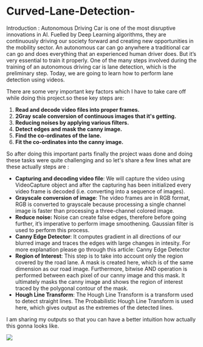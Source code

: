 # Curved-Lane-Detection-
Introduction : Autonomous Driving Car is one of the most disruptive innovations in AI. Fuelled by Deep Learning algorithms, they are continuously driving our society forward and creating new opportunities in the mobility sector. An autonomous car can go anywhere a traditional car can go and does everything that an experienced human driver does. But it’s very essential to train it properly. One of the many steps involved during the training of an autonomous driving car is lane detection, which is the preliminary step. Today, we are going to learn how to perform lane detection using videos.

There are some very important key factors which I have to take care off while doing this project.so these key steps are:

1. **Read and decode video files into proper frames.**
2. **2Gray scale conversion of continuous images that it's getting.**
3. **Reducing noises by applying various filters.**
4. **Detect edges and mask the canny image.**
5. **Find the co-ordinates of the lane.**
6. **Fit the co-ordinates into the canny image.**

So after doing this important parts finally the project waas done and doing these tasks were quite challenging and so let's share a few lines what are these actually steps are :

- **Capturing and decoding video file**: We will capture the video using VideoCapture object and after the capturing has been initialized every video frame is decoded (i.e. converting into a sequence of images).
- **Grayscale conversion of image**: The video frames are in RGB format, RGB is converted to grayscale because processing a single channel image is faster than processing a three-channel colored image.
- **Reduce noise:** Noise can create false edges, therefore before going further, it’s imperative to perform image smoothening. Gaussian filter is used to perform this process.
- **Canny Edge Detector**: It computes gradient in all directions of our blurred image and traces the edges with large changes in intesity. For more explanation please go through this article: Canny Edge Detector
- **Region of Interest**: This step is to take into account only the region covered by the road lane. A mask is created here, which is of the same dimension as our road image. Furthermore, bitwise AND operation is performed between each pixel of our canny image and this mask. It ultimately masks the canny image and shows the region of interest traced by the polygonal contour of the mask.
- **Hough Line Transform**: The Hough Line Transform is a transform used to detect straight lines. The Probabilistic Hough Line Transform is used here, which gives output as the extremes of the detected lines.

I am sharing my outputs so that you can have a better intuition how actually this gonna looks like.

<img src="./output1.jpg">






